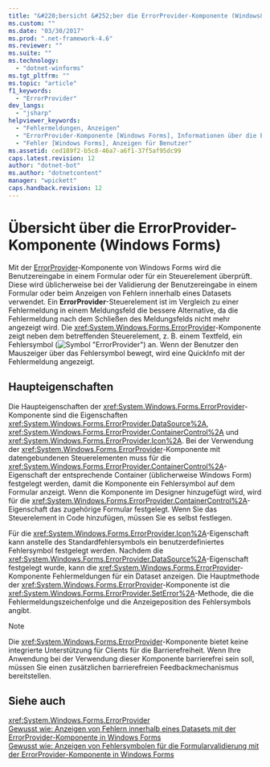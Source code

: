 ```yaml
---
title: "&#220;bersicht &#252;ber die ErrorProvider-Komponente (Windows&#160;Forms) | Microsoft Docs"
ms.custom: ""
ms.date: "03/30/2017"
ms.prod: ".net-framework-4.6"
ms.reviewer: ""
ms.suite: ""
ms.technology: 
  - "dotnet-winforms"
ms.tgt_pltfrm: ""
ms.topic: "article"
f1_keywords: 
  - "ErrorProvider"
dev_langs: 
  - "jsharp"
helpviewer_keywords: 
  - "Fehlermeldungen, Anzeigen"
  - "ErrorProvider-Komponente [Windows Forms], Informationen über die ErrorProvider-Komponente"
  - "Fehler [Windows Forms], Anzeigen für Benutzer"
ms.assetid: ced189f2-b5c8-46a7-a6f1-37f5af95dc99
caps.latest.revision: 12
author: "dotnet-bot"
ms.author: "dotnetcontent"
manager: "wpickett"
caps.handback.revision: 12
---
```

# &#220;bersicht &#252;ber die ErrorProvider-Komponente (Windows&#160;Forms)
Mit der [ErrorProvider](../../../../docs/framework/winforms/controls/errorprovider-component-windows-forms.md)\-Komponente von Windows Forms wird die Benutzereingabe in einem Formular oder für ein Steuerelement überprüft.  Diese wird üblicherweise bei der Validierung der Benutzereingabe in einem Formular oder beim Anzeigen von Fehlern innerhalb eines Datasets verwendet.  Ein **ErrorProvider**\-Steuerelement ist im Vergleich zu einer Fehlermeldung in einem Meldungsfeld die bessere Alternative, da die Fehlermeldung nach dem Schließen des Meldungsfelds nicht mehr angezeigt wird.  Die <xref:System.Windows.Forms.ErrorProvider>\-Komponente zeigt neben dem betreffenden Steuerelement, z. B. einem Textfeld, ein Fehlersymbol \(![Symbol "ErrorProvider"](../../../../docs/framework/winforms/controls/media/vberrorprovidericon.png "vbErrorProviderIcon")\) an. Wenn der Benutzer den Mauszeiger über das Fehlersymbol bewegt, wird eine QuickInfo mit der Fehlermeldung angezeigt.  
  
## Haupteigenschaften  
 Die Haupteigenschaften der <xref:System.Windows.Forms.ErrorProvider>\-Komponente sind die Eigenschaften <xref:System.Windows.Forms.ErrorProvider.DataSource%2A>, <xref:System.Windows.Forms.ErrorProvider.ContainerControl%2A> und <xref:System.Windows.Forms.ErrorProvider.Icon%2A>.  Bei der Verwendung der <xref:System.Windows.Forms.ErrorProvider>\-Komponente mit datengebundenen Steuerelementen muss für die <xref:System.Windows.Forms.ErrorProvider.ContainerControl%2A>\-Eigenschaft der entsprechende Container \(üblicherweise Windows Form\) festgelegt werden, damit die Komponente ein Fehlersymbol auf dem Formular anzeigt.  Wenn die Komponente im Designer hinzugefügt wird, wird für die <xref:System.Windows.Forms.ErrorProvider.ContainerControl%2A>\-Eigenschaft das zugehörige Formular festgelegt. Wenn Sie das Steuerelement in Code hinzufügen, müssen Sie es selbst festlegen.  
  
 Für die <xref:System.Windows.Forms.ErrorProvider.Icon%2A>\-Eigenschaft kann anstelle des Standardfehlersymbols ein benutzerdefiniertes Fehlersymbol festgelegt werden.  Nachdem die <xref:System.Windows.Forms.ErrorProvider.DataSource%2A>\-Eigenschaft festgelegt wurde, kann die <xref:System.Windows.Forms.ErrorProvider>\-Komponente Fehlermeldungen für ein Dataset anzeigen.  Die Hauptmethode der <xref:System.Windows.Forms.ErrorProvider>\-Komponente ist die <xref:System.Windows.Forms.ErrorProvider.SetError%2A>\-Methode, die die Fehlermeldungszeichenfolge und die Anzeigeposition des Fehlersymbols angibt.  
  
> [!NOTE]
>  Die <xref:System.Windows.Forms.ErrorProvider>\-Komponente bietet keine integrierte Unterstützung für Clients für die Barrierefreiheit.  Wenn Ihre Anwendung bei der Verwendung dieser Komponente barrierefrei sein soll, müssen Sie einen zusätzlichen barrierefreien Feedbackmechanismus bereitstellen.  
  
## Siehe auch  
 <xref:System.Windows.Forms.ErrorProvider>   
 [Gewusst wie: Anzeigen von Fehlern innerhalb eines Datasets mit der ErrorProvider\-Komponente in Windows Forms](../../../../docs/framework/winforms/controls/view-errors-within-a-dataset-with-wf-errorprovider-component.md)   
 [Gewusst wie: Anzeigen von Fehlersymbolen für die Formularvalidierung mit der ErrorProvider\-Komponente in Windows Forms](../../../../docs/framework/winforms/controls/display-error-icons-for-form-validation-with-wf-errorprovider.md)